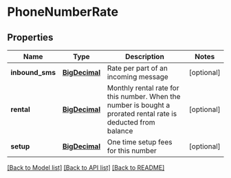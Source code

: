 # PhoneNumberRate

## Properties
Name | Type | Description | Notes
------------ | ------------- | ------------- | -------------
**inbound_sms** | [**BigDecimal**](BigDecimal.md) | Rate per part of an incoming message | [optional] 
**rental** | [**BigDecimal**](BigDecimal.md) | Monthly rental rate for this number. When the number is bought a prorated rental rate is deducted from balance  | [optional] 
**setup** | [**BigDecimal**](BigDecimal.md) | One time setup fees for this number | [optional] 

[[Back to Model list]](../README.md#documentation-for-models) [[Back to API list]](../README.md#documentation-for-api-endpoints) [[Back to README]](../README.md)


